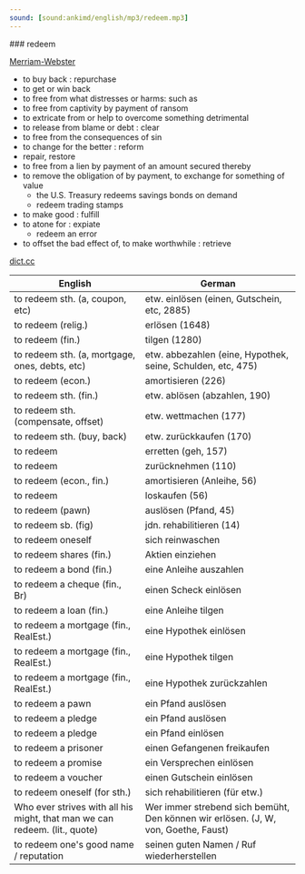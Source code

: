 ```yaml
---
sound: [sound:ankimd/english/mp3/redeem.mp3]
---
```


\### redeem

[Merriam-Webster](https://www.merriam-webster.com/dictionary/redeem)

- to buy back : repurchase
- to get or win back
- to free from what distresses or harms: such as
- to free from captivity by payment of ransom
- to extricate from or help to overcome something detrimental
- to release from blame or debt : clear
- to free from the consequences of sin
- to change for the better : reform
- repair, restore
- to free from a lien by payment of an amount secured thereby
- to remove the obligation of by payment, to exchange for something of value
    - the U.S. Treasury redeems savings bonds on demand
    - redeem trading stamps
- to make good : fulfill
- to atone for : expiate
    - redeem an error
- to offset the bad effect of, to make worthwhile : retrieve

[dict.cc](https://www.dict.cc/redeem)

| English        | German       |
| -------------- | ------------ |
| to redeem sth. (a, coupon, etc) | etw. einlösen (einen, Gutschein, etc, 2885) |
| to redeem (relig.) | erlösen (1648) |
| to redeem (fin.) | tilgen (1280) |
| to redeem sth. (a, mortgage, ones, debts, etc) | etw. abbezahlen (eine, Hypothek, seine, Schulden, etc, 475) |
| to redeem (econ.) | amortisieren (226) |
| to redeem sth. (fin.) | etw. ablösen (abzahlen, 190) |
| to redeem sth. (compensate, offset) | etw. wettmachen (177) |
| to redeem sth. (buy, back) | etw. zurückkaufen (170) |
| to redeem | erretten (geh, 157) |
| to redeem | zurücknehmen (110) |
| to redeem (econ., fin.) | amortisieren (Anleihe, 56) |
| to redeem | loskaufen (56) |
| to redeem (pawn) | auslösen (Pfand, 45) |
| to redeem sb. (fig) | jdn. rehabilitieren (14) |
| to redeem oneself | sich reinwaschen |
| to redeem shares (fin.) | Aktien einziehen |
| to redeem a bond (fin.) | eine Anleihe auszahlen |
| to redeem a cheque (fin., Br) | einen Scheck einlösen |
| to redeem a loan (fin.) | eine Anleihe tilgen |
| to redeem a mortgage (fin., RealEst.) | eine Hypothek einlösen |
| to redeem a mortgage (fin., RealEst.) | eine Hypothek tilgen |
| to redeem a mortgage (fin., RealEst.) | eine Hypothek zurückzahlen |
| to redeem a pawn | ein Pfand auslösen |
| to redeem a pledge | ein Pfand auslösen |
| to redeem a pledge | ein Pfand einlösen |
| to redeem a prisoner | einen Gefangenen freikaufen |
| to redeem a promise | ein Versprechen einlösen |
| to redeem a voucher | einen Gutschein einlösen |
| to redeem oneself (for sth.) | sich rehabilitieren (für etw.) |
| Who ever strives with all his might, that man we can redeem. (lit., quote) | Wer immer strebend sich bemüht, Den können wir erlösen. (J, W, von, Goethe, Faust) |
| to redeem one's good name / reputation | seinen guten Namen / Ruf wiederherstellen |
